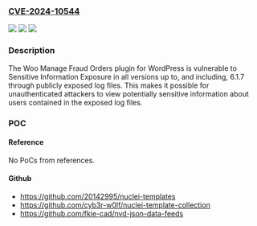 ### [CVE-2024-10544](https://cve.mitre.org/cgi-bin/cvename.cgi?name=CVE-2024-10544)
![](https://img.shields.io/static/v1?label=Product&message=Woo%20Manage%20Fraud%20Orders&color=blue)
![](https://img.shields.io/static/v1?label=Version&message=*%3C%3D%206.1.7%20&color=brighgreen)
![](https://img.shields.io/static/v1?label=Vulnerability&message=CWE-532%20Insertion%20of%20Sensitive%20Information%20into%20Log%20File&color=brighgreen)

### Description

The Woo Manage Fraud Orders plugin for WordPress is vulnerable to Sensitive Information Exposure in all versions up to, and including, 6.1.7 through publicly exposed log files. This makes it possible for unauthenticated attackers to view potentially sensitive information about users contained in the exposed log files.

### POC

#### Reference
No PoCs from references.

#### Github
- https://github.com/20142995/nuclei-templates
- https://github.com/cyb3r-w0lf/nuclei-template-collection
- https://github.com/fkie-cad/nvd-json-data-feeds

